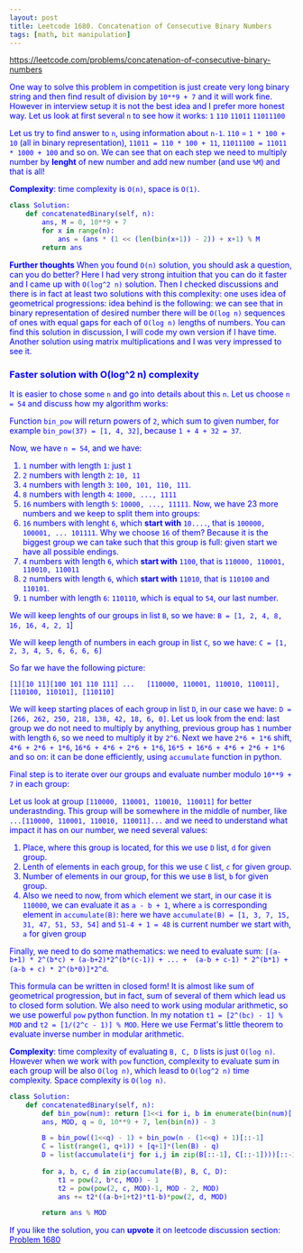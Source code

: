 ```yaml
---
layout: post
title: Leetcode 1680. Concatenation of Consecutive Binary Numbers
tags: [math, bit manipulation]
---
```


<a href="https://leetcode.com/problems/concatenation-of-consecutive-binary-numbers"> <font color = blue>https://leetcode.com/problems/concatenation-of-consecutive-binary-numbers

One way to solve this problem in competition is just create very long binary string and then find result of division by `10**9 + 7` and it will work fine. However in interview setup it is not the best idea and I prefer more honest way. Let us look at first several `n` to see how it works:
`1`
`110`
`11011`
`11011100`

Let us try to find answer to `n`, using information about `n-1`. `110` = `1 * 100 + 10` (all in binary representation), `11011 = 110 * 100 + 11`, `11011100 = 11011 * 1000 + 100` and so on. We can see that on each step we need to multiply number by **lenght** of new number and add new number (and use `%M`) and that is all!

**Complexity**: time complexity is `O(n)`, space is `O(1)`.

```python
class Solution:
    def concatenatedBinary(self, n):
        ans, M = 0, 10**9 + 7
        for x in range(n):
            ans = (ans * (1 << (len(bin(x+1)) - 2)) + x+1) % M
        return ans 
```

**Further thoughts** When you found `O(n)` solution, you should ask a question, can you do better? Here I had very strong intuition that you can do it faster and I came up with `O(log^2 n)` solution. Then I checked discussions and there is in fact at least two solutions with this complexity: one uses idea of geometrical progressions: idea behind is the following: we can see that in binary representation of desired number there will be `O(log n)` sequences of ones with equal gaps for each of `O(log n)` lengths of numbers. You can find this solution in discussion, I will code my own version if I have time. Another solution using matrix multiplications and I was very impressed to see it.

### Faster solution with O(log^2 n) complexity

It is easier to chose some `n` and go into details about this `n`. Let us choose `n = 54` and discuss how my algorithm works:

Function `bin_pow` will return powers of `2`, which sum to given number, for example `bin_pow(37) = [1, 4, 32]`, because `1 + 4 + 32 = 37`.

Now, we have `n = 54`, and we have:
1. `1` number with length `1`: just `1`
2. `2` numbers with length `2`: `10, 11`
3. `4` numbers with length `3`: `100, 101, 110, 111`.
4. `8` numbers with length `4`: `1000, ..., 1111`
5. `16` numbers with length `5`: `10000, ..., 11111`.
Now, we have 23 more numbers and we keep to split them into groups:
6. `16` numbers with lenght `6`, which **start with** `10....`, that is `100000, 100001, ... 101111`. Why we choose `16` of them? Because it is the biggest group we can take such that this group is full: given start we have all possible endings.
7. `4` numbers with length `6`, which **start with** `1100`, that is `110000, 110001, 110010, 110011`
8. `2` numbers with length `6`, which **start with** `11010`, that is `110100` and `110101`.
9. `1` number with length `6`: `110110`, which is equal to `54`, our last number.

We will keep lenghts of our groups in list `B`, so we have:
`B = [1, 2, 4, 8, 16, 16, 4, 2, 1`]

We will keep length of numbers in each group in list `C`, so we have:
`C = [1, 2, 3, 4, 5, 6, 6, 6, 6]`

So far we have the following picture:

`[1][10 11][100 101 110 111] ...   [110000, 110001, 110010, 110011], [110100, 110101], [110110]`

We will keep starting places of each group in list `D`, in our case we have:
`D = [266, 262, 250, 218, 138, 42, 18, 6, 0]`.
Let us look from the end: last group we do not need to multiply by anything, previous group has `1` number with length `6`, so we need to multiply it by `2^6`. Next we have `2*6 + 1*6` shift, `4*6 + 2*6 + 1*6`, `16*6 + 4*6 + 2*6 + 1*6`, `16*5 + 16*6 + 4*6 + 2*6 + 1*6` and so on: it can be done efficiently, using `accumulate` function in python.

Final step is to iterate over our groups and evaluate number modulo `10**9 + 7` in each group:

Let us look at group `[110000, 110001, 110010, 110011]` for better underastnding. This group will be somewhere in the middle of number, like `...[110000, 110001, 110010, 110011]...` and we need to understand what impact it has on our number, we need several values:
1. Place, where this group is located, for this we use `D` list, `d` for given group.
2. Lenth of elements in each group, for this we use `C` list, `c` for given group.
3. Number of elements in our group, for this we use `B` list, `b` for given group.
4. Also we need to now, from which element we start, in our case it is `110000`, we can evaluate it as `a - b + 1`, where `a` is corresponding element in `accumulate(B)`: here we have `accumulate(B) = [1, 3, 7, 15, 31, 47, 51, 53, 54]` and `51-4 + 1 = 48` is current number we start with, `a` for given group

Finally, we need to do some mathematics: we need to evaluate sum:
`[(a-b+1) * 2^(b*c) + (a-b+2)*2^(b*(c-1)) + ... +  (a-b + c-1) * 2^(b*1) + (a-b + c) * 2^(b*0)]*2^d`.

This formula can be written in closed form! It is almost like sum of geometrical progression, but in fact, sum of several of them which lead us to closed form solution. We also need to work using modular arithmetic, so we use powerful `pow` python function. In my notation `t1 = [2^(bc) - 1] % MOD` and `t2 = [1/(2^c - 1)] % MOD`. Here we use Fermat's little theorem to evaluate inverse number in modular arithmetic. 

**Complexity**: time complexity of evaluating `B, C, D` lists is just `O(log n)`. However when we work with `pow` function, complexity to evaluate sum in each group will be also `O(log n)`, which leasd to `O(log^2 n)` time complexity. Space complexity is `O(log n)`.


```python
class Solution:
    def concatenatedBinary(self, n):
        def bin_pow(num): return [1<<i for i, b in enumerate(bin(num)[:1:-1]) if b == "1"]
        ans, MOD, q = 0, 10**9 + 7, len(bin(n)) - 3

        B = bin_pow((1<<q) - 1) + bin_pow(n - (1<<q) + 1)[::-1]
        C = list(range(1, q+1)) + [q+1]*(len(B) - q)
        D = list(accumulate(i*j for i,j in zip(B[::-1], C[::-1])))[::-1][1:] + [0]
        
        for a, b, c, d in zip(accumulate(B), B, C, D):
            t1 = pow(2, b*c, MOD) - 1
            t2 = pow(pow(2, c, MOD)-1, MOD - 2, MOD)
            ans += t2*((a-b+1+t2)*t1-b)*pow(2, d, MOD)

        return ans % MOD
```

If you like the solution, you can **upvote** it on leetcode discussion section:<a href="https://leetcode.com/problems/concatenation-of-consecutive-binary-numbers/discuss/1037323/python-o(n)-solution-explained"> <font color = blue>Problem 1680
